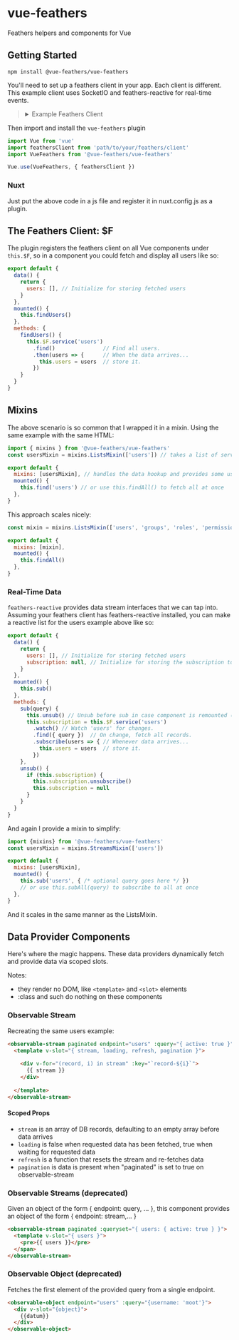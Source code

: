 # vue-feathers

Feathers helpers and components for Vue

## Getting Started
```
npm install @vue-feathers/vue-feathers
```

You'll need to set up a feathers client in your app. Each client is different. This example client uses SocketIO and feathers-reactive for real-time events.

> <details>
>   <summary>Example Feathers Client</summary>
>
>```js
> import feathers from '@feathersjs/feathers'
> import socketio from '@feathersjs/socketio-client'
> import reactive from 'feathers-reactive'
> import io from 'socket.io-client'
>
> const socket = io('http://localhost:3030', {transports: ['websocket']})
>
> export const feathersClient = feathers()
>   .configure(socketio(socket))
>   .configure(reactive({idField:'_id'}))
>```
> </details>

Then import and install the `vue-feathers` plugin

```js
import Vue from 'vue'
import feathersClient from 'path/to/your/feathers/client'
import VueFeathers from '@vue-feathers/vue-feathers'

Vue.use(VueFeathers, { feathersClient })
```

### Nuxt

Just put the above code in a js file and register it in nuxt.config.js as a plugin.

## The Feathers Client: $F

The plugin registers the feathers client on all Vue components under `this.$F`, so in a component you could fetch and display all users like so:

```js
export default {
  data() {
    return {
      users: [], // Initialize for storing fetched users 
    }
  },
  mounted() {
    this.findUsers()
  },
  methods: {
    findUsers() {
      this.$F.service('users')
        .find()               // Find all users.
        .then(users => {      // When the data arrives... 
          this.users = users  // store it.
        })
    }
  }
}
```

## Mixins

The above scenario is so common that I wrapped it in a mixin. Using the same example with the same HTML:

```js
import { mixins } from '@vue-feathers/vue-feathers'
const usersMixin = mixins.ListsMixin(['users']) // takes a list of service names

export default {
  mixins: [usersMixin], // handles the data hookup and provides some useful methods
  mounted() {
    this.find('users') // or use this.findAll() to fetch all at once
  },
}
```

This approach scales nicely:

```js
const mixin = mixins.ListsMixin(['users', 'groups', 'roles', 'permissions', 'profiles'])

export default {
  mixins: [mixin],
  mounted() {
    this.findAll()
  },
}
```

### Real-Time Data

`feathers-reactive` provides data stream interfaces that we can tap into. Assuming your feathers client has feathers-reactive installed, you can make a reactive list for the users example above like so:

```js
export default {
  data() {
    return {
      users: [], // Initialize for storing fetched users
      subscription: null, // Initialize for storing the subscription to the 'users' endpoint 
    }
  },
  mounted() {
    this.sub()
  },
  methods: {
    sub(query) {
      this.unsub() // Unsub before sub in case component is remounted (ex. hot reload in dev mode)
      this.subscription = this.$F.service('users')
        .watch() // Watch 'users' for changes.
        .find({ query })  // On change, fetch all records.
        .subscribe(users => { // Whenever data arrives... 
          this.users = users  // store it.
        })
    },
    unsub() {
      if (this.subscription) {
        this.subscription.unsubscribe()
        this.subscription = null
      }
    }
  }
}
```

And again I provide a mixin to simplify:

```js
import {mixins} from '@vue-feathers/vue-feathers'
const usersMixin = mixins.StreamsMixin(['users'])

export default {
  mixins: [usersMixin],
  mounted() {
    this.sub('users', { /* optional query goes here */ }) 
    // or use this.subAll(query) to subscribe to all at once
  },
}
```

And it scales in the same manner as the ListsMixin.

## Data Provider Components

Here's where the magic happens. These data providers dynamically fetch and provide data via scoped slots. 

Notes: 
- they render no DOM, like `<template>` and `<slot>` elements
- :class and such do nothing on these components

### Observable Stream

Recreating the same users example:

```html
<observable-stream paginated endpoint="users" :query="{ active: true }">
  <template v-slot="{ stream, loading, refresh, pagination }">
    
    <div v-for="(record, i) in stream" :key="`record-${i}`">
      {{ stream }}
    </div>
    
  </template>
</observable-stream>
```

#### Scoped Props

- `stream` is an array of DB records, defaulting to an empty array before data arrives
- `loading` is false when requested data has been fetched, true when waiting for requested data
- `refresh` is a function that resets the stream and re-fetches data
- `pagination` is data is present when "paginated" is set to true on observable-stream

### Observable Streams (deprecated)

Given an object of the form { endpoint: query, ... }, this component provides an object of the form { endpoint: stream,... }
```html
<observable-stream paginated :queryset="{ users: { active: true } }">
  <template v-slot="{ users }">
    <pre>{{ users }}</pre>
  </span>
</observable-stream>
```

### Observable Object (deprecated)

Fetches the first element of the provided query from a single endpoint.
```html
<observable-object endpoint="users" :query="{username: 'moot'}">
  <div v-slot="{object}">
    {{datum}}
  </div>
</observable-object>
```